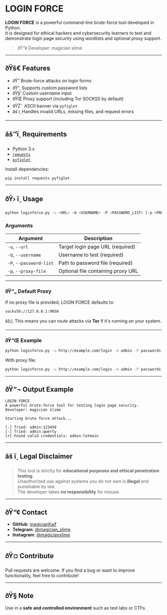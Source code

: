
# LOGIN FORCE

**LOGIN FORCE** is a powerful command-line brute-force tool developed in Python.  
It is designed for ethical hackers and cybersecurity learners to test and demonstrate login page security using wordlists and optional proxy support.

> ðŸ”¥ Developer: magician slime

---

## ðŸš€ Features

- ðŸ” Brute-force attacks on login forms
- ðŸ“‚ Supports custom password lists
- ðŸ§‘ Custom username input
- ðŸŒ Proxy support (including Tor SOCKS5 by default)
- ðŸŽ¨ ASCII banner via `pyfiglet`
- âš ï¸ Handles invalid URLs, missing files, and request errors

---

## âš™ï¸ Requirements

- Python 3.x  
- [`requests`](https://pypi.org/project/requests/)  
- [`pyfiglet`](https://pypi.org/project/pyfiglet/)

Install dependencies:
```bash
pip install requests pyfiglet
```

---

## ðŸ› ï¸ Usage

```bash
python loginforce.py -u <URL> -U <USERNAME> -P <PASSWORD_LIST> [-p <PROXY_FILE>]
```

### Arguments

| Argument         | Description                               |
|------------------|-------------------------------------------|
| `-u`, `--url`    | Target login page URL (required)          |
| `-U`, `--username` | Username to test (required)             |
| `-P`, `--password-list` | Path to password file (required)   |
| `-p`, `--proxy-file` | Optional file containing proxy URL    |

---

### ðŸ”„ Default Proxy

If no proxy file is provided, LOGIN FORCE defaults to:
```
socks5h://127.0.0.1:9050
```
âž¡ï¸ This means you can route attacks via **Tor** if it's running on your system.

---

### ðŸ“Œ Example

```bash
python loginforce.py -u http://example.com/login -U admin -P passwords.txt
```

With proxy file:
```bash
python loginforce.py -u http://example.com/login -U admin -P passwords.txt -p proxies.txt
```

---

## ðŸ“¬ Output Example

```
LOGIN FORCE
A powerful brute-force tool for testing login page security.
Developer: magician slime

Starting brute force attack...

[-] Tried: admin:123456
[-] Tried: admin:qwerty
[+] Found valid credentials: admin:letmein
```

---

## âš ï¸ Legal Disclaimer

> This tool is strictly for **educational purposes and ethical penetration testing**.  
> Unauthorized use against systems you do not own is **illegal** and punishable by law.  
> The developer takes **no responsibility** for misuse.

---

## ðŸ“¢ Contact

- **GitHub**: [magicianKaif](https://github.com/magicianKaif)
- **Telegram**: [@magician_slime](https://t.me/magician_slime/)
- **Instagram**: [@magicianslime](https://instagram.com/magicianslime)

---

## ðŸ¤ Contribute

Pull requests are welcome. If you find a bug or want to improve functionality, feel free to contribute!

---

## ðŸ§  Note

Use in a **safe and controlled environment** such as test labs or CTFs.
